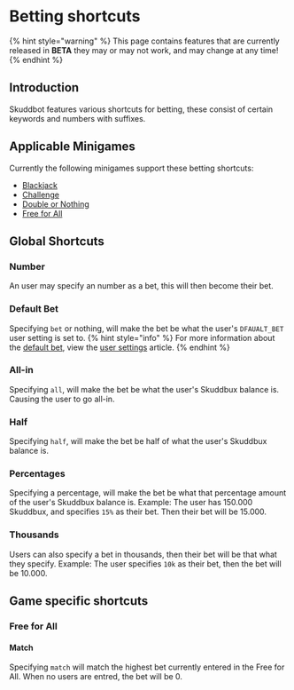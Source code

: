 # Betting shortcuts

{% hint style="warning" %}
This page contains features that are currently released in **BETA** they may or may not work, and may change at any time!
{% endhint %}
 
## Introduction
Skuddbot features various shortcuts for betting, these consist of certain keywords and numbers with suffixes.
 
## Applicable Minigames
Currently the following minigames support these betting shortcuts:
- [Blackjack](/Minigames/blackjack.md)
- [Challenge](/Minigames/challenge.md)
- [Double or Nothing](/Minigames/double-or-nothing.md)
- [Free for All](/Minigames/free-for-all.md)

## Global Shortcuts
### Number
An user may specify an number as a bet, this will then become their bet.

### Default Bet
Specifying `bet` or nothing, will make the bet  be what the user's `DFAUALT_BET` user setting is set to.
{% hint style="info" %}
For more information about the [default bet](/Features/user-settings.md#default-bet), view the [user settings](/Features/user-settings.md) article.
{% endhint %}

###  All-in
Specifying `all`, will make the bet be what the user's Skuddbux balance is. Causing the user to go all-in.

### Half
Specifying `half`, will make the bet be half of what the user's Skuddbux balance is.

### Percentages
Specifying a percentage, will make the bet be what that percentage amount of the user's Skuddbux balance is.
Example: The user has 150.000 Skuddbux, and specifies `15%` as their bet. Then their bet will be 15.000.

### Thousands
Users can also specify a bet in thousands, then their bet will be that what they specify.
Example: The user specifies `10k` as their bet, then the bet will be 10.000.

## Game specific shortcuts
### Free for All
#### Match
Specifying `match` will match the highest bet currently entered in the Free for All. When no users are entred, the bet will be 0.
